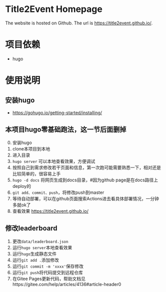 # Title2Event Homepage

The website is hosted on Github. The url is <https://title2event.github.io/>.

# 项目依赖

* hugo

# 使用说明

## 安装hugo

* https://gohugo.io/getting-started/installing/

## 本项目hugo零基础跑法，这一节后面删掉
0. 安装hugo
1. clone本项目到本地
2. 进入目录
3. `hugo server` 可以本地查看效果，方便调试
4. 按照自己到需求修改若干页面和信息，第一次跑可能需要熟悉一下，相对还是比较简单的，很容易上手
5. `hugo -d docs` 将网页生成到docs目录，#因为github page是在docs路径上deploy的
6. `git add、commit、push`，将修改push到master
7. 等待自动部署，可以在github页面搜索Actions进去看具体部署情况，一分钟多就ok了
8. 查看效果 https://title2event.github.io/

## 修改leaderboard

1. 更改`data/leaderboard.json`
2. 运行`hugo server`本地查看效果
3. 运行`hugo`生成静态文件
4. 运行`git add .`添加修改
5. 运行`git commit -m 'xxxx'`保存修改
6. 运行`git push`将代码提交到远程仓库
7. 在Gitee Pages更新代码，帮助文档见https://gitee.com/help/articles/4136#article-header0
